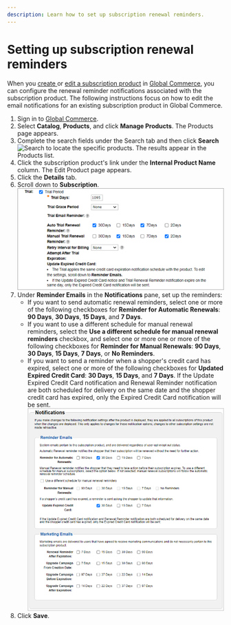 ```yaml
---
description: Learn how to set up subscription renewal reminders.
---
```


# Setting up subscription renewal reminders

When you [create ](https://help.digitalriver.com/help/gc/Products/All-Products/Creating-a-product.htm)or [edit a subscription product](https://help.digitalriver.com/help/gc/Products/All-Products/Editing-a-product.htm) in [Global Commerce](https://gc.digitalriver.com/gc/ent/login.do), you can configure the renewal reminder notifications associated with the subscription product. The following instructions focus on how to edit the email notifications for an existing subscription product in Global Commerce.

1. Sign in to [Global Commerce](https://gc.digitalriver.com/gc/ent/login.do).
2. Select **Catalog**, **Products**, and click **Manage Products**. The Products page appears.
3. Complete the search fields under the Search tab and then click **Search** ![Search](https://help.digitalriver.com/help/Resources/Images/Shared/search.png) to locate the specific products. The results appear in the Products list.
4. Click the subscription product's link under the **Internal Product Name** column. The Edit Product page appears.
5. Click the **Details** tab.
6. Scroll down to **Subscription**. \
   <img src="../../../.gitbook/assets/trialsubscription.png" alt="" data-size="original">&#x20;
7. Under **Reminder Emails** in the **Notifications** pane, set up the reminders:&#x20;
   * If you want to send automatic renewal reminders, select one or more of the following checkboxes for **Reminder for Automatic Renewals**: **90 Days**, **30 Days**, **15 Days**, and **7 Days**.
   * If you want to use a different schedule for manual renewal reminders, select the **Use a different schedule for manual renewal reminders** checkbox, and select one or more one or more of the following checkboxes for **Reminder for Manual Renewals**: **90 Days**, **30 Days**, **15 Days**, **7 Days**, or **No Reminders**.
   * If you want to send a reminder when a shopper's credit card has expired, select one or more of the following checkboxes for **Updated Expired Credit Card**: **30 Days**, **15 Days**, and **7 Days**. If the Update Expired Credit Card notification and Renewal Reminder notification are both scheduled for delivery on the same date and the shopper credit card has expired, only the Expired Credit Card notification will be sent.\
     ![](<../../../.gitbook/assets/image (9).png>)
8. Click **Save**.
